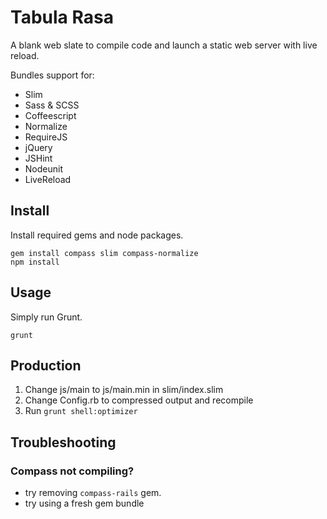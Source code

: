 Tabula Rasa
==================

A blank web slate to compile code and launch a static web server with live reload.

Bundles support for:
- Slim
- Sass & SCSS
- Coffeescript
- Normalize
- RequireJS
- jQuery
- JSHint
- Nodeunit
- LiveReload

Install
-------
Install required gems and node packages.

```
gem install compass slim compass-normalize
npm install
```

Usage
-----
Simply run Grunt.
```
grunt
```

Production
----------
1. Change js/main to js/main.min in slim/index.slim
2. Change Config.rb to compressed output and recompile
3. Run `grunt shell:optimizer`

Troubleshooting
---------------
### Compass not compiling?
- try removing `compass-rails` gem.
- try using a fresh gem bundle
